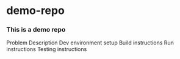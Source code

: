 # demo-repo

### This is a demo repo

Problem Description
Dev environment setup
Build instructions
Run instructions
Testing instructions
